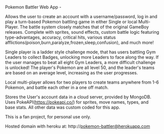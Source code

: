 Pokemon Battler Web App - 

Allows the user to create an account with a username/password, log in and play a turn-based Pokemon battling game in either Single or local Multi-Player.  The battle system closely matches that of the original GameBoy releases.  Complete with sprites, sound effects, custom battle logic featuring type-advantages, accuracy, critical hits, various status afflictions(poison,burn,paralyze,frozen,sleep,confusion), and much more!  

Single player is a ladder style challenge mode, that has users battling Gym Leaders to collect Badges, unlocking more Leaders to face along the way.  If the user manages to beat all eight Gym Leaders, a more difficult challenge is unlocked! 
The player's Pokemon are all level 50, and the leader's teams are based on an average level, increasing as the user progresses.

Local multi-player allows for two players to create teams anywhere from 1-6 Pokemon, and battle each other in a one off match.

Stores the User's account data in a cloud server, provided by MongoDB.
Uses PokeAPI(https://pokeapi.co/) for sprites, move names, types, and base stats.  All other data was custom coded for this app.

This is a fan project, for personal use only.

Hosted domain with heroku at: http://pokemon-battler@herokuapp.com
